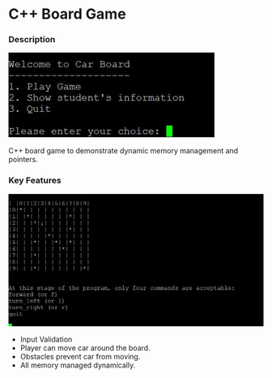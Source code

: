 # C++ Board Game
### Description
![Main Menu](Photos/menu.JPG)

C++ board game to demonstrate dynamic memory management and pointers.

### Key Features
![Board Game](Photos/playing.JPG)

- Input Validation
-	Player can move  car around the board.
-	Obstacles prevent car from moving.
-	All memory managed dynamically. 


